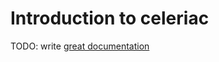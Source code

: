# Introduction to celeriac

TODO: write [great documentation](http://jacobian.org/writing/great-documentation/what-to-write/)
